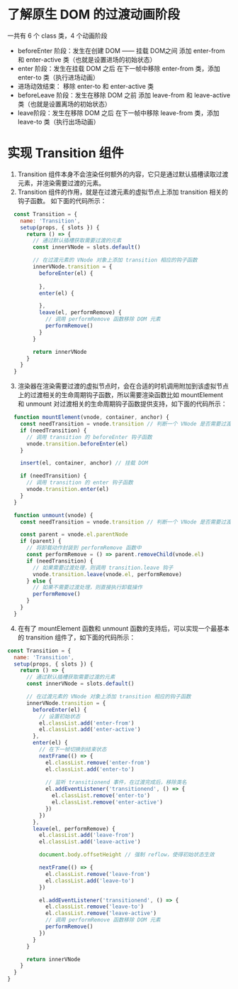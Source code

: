 # 了解原生 DOM 的过渡动画阶段

一共有 6 个 class 类，4 个动画阶段

* beforeEnter 阶段：发生在创建 DOM —— 挂载 DOM之间
  添加 enter-from 和 enter-active 类（也就是设置进场的初始状态）
* enter 阶段：发生在挂载 DOM 之后
  在下一帧中移除 enter-from 类，添加 enter-to 类（执行进场动画）
* 进场动效结束：
  移除 enter-to 和 enter-active 类
* beforeLeave 阶段：发生在移除 DOM 之前
  添加 leave-from 和 leave-active 类（也就是设置离场的初始状态）
* leave阶段：发生在移除 DOM 之后
  在下一帧中移除 leave-from 类，添加 leave-to 类（执行出场动画）

# 实现 Transition 组件

1. Transition 组件本身不会渲染任何额外的内容，它只是通过默认插槽读取过渡元素，并渲染需要过渡的元素。
2. Transition 组件的作用，就是在过渡元素的虚拟节点上添加 transition 相关的钩子函数。
   如下面的代码所示：

```javascript
  const Transition = {
    name: 'Transition',
    setup(props, { slots }) {
      return () => {
        // 通过默认插槽获取需要过渡的元素
        const innerVNode = slots.default() 

        // 在过渡元素的 VNode 对象上添加 transition 相应的钩子函数
        innerVNode.transition = {
          beforeEnter(el) {
        
          },
          enter(el) {

          },
          leave(el, performRemove) {
            // 调用 performRemove 函数移除 DOM 元素
            performRemove()
          }
        }

        return innerVNode
      }
    }
  }
```

3. 渲染器在渲染需要过渡的虚拟节点时，会在合适的时机调用附加到该虚拟节点上的过渡相关的生命周期钩子函数，所以需要渲染函数比如 mountElement 和 unmount 对过渡相关的生命周期钩子函数提供支持，如下面的代码所示：

```javascript
  function mountElement(vnode, container, anchor) {
    const needTransition = vnode.transition // 判断一个 VNode 是否需要过渡
    if (needTransition) {
      // 调用 transition 的 beforeEnter 钩子函数
      vnode.transition.beforeEnter(el)
    }

    insert(el, container, anchor) // 挂载 DOM

    if (needTransition) {
      // 调用 transition 的 enter 钩子函数
      vnode.transition.enter(el)
    }
  }

  function unmount(vnode) {
    const needTransition = vnode.transition // 判断一个 VNode 是否需要过渡

    const parent = vnode.el.parentNode
    if (parent) {
      // 将卸载动作封装到 performRemove 函数中
      const performRemove = () => parent.removeChild(vnode.el)
      if (needTransition) {
        // 如果需要过渡处理，则调用 transition.leave 钩子
        vnode.transition.leave(vnode.el, performRemove)
      } else {
        // 如果不需要过渡处理，则直接执行卸载操作
        performRemove()
      }
    }
  }
```

4. 在有了 mountElement 函数和 unmount 函数的支持后，可以实现一个最基本的 transition 组件了，如下面的代码所示：

```javascript
const Transition = {
  name: 'Transition',
  setup(props, { slots }) {
    return () => {
      // 通过默认插槽获取需要过渡的元素
      const innerVNode = slots.default() 

      // 在过渡元素的 VNode 对象上添加 transition 相应的钩子函数
      innerVNode.transition = {
        beforeEnter(el) {
          // 设置初始状态
          el.classList.add('enter-from')
          el.classList.add('enter-active')
        },
        enter(el) {
          // 在下一帧切换到结束状态
          nextFrame(() => {
            el.classList.remove('enter-from')
            el.classList.add('enter-to')
          
            // 监听 transitionend 事件，在过渡完成后，移除类名
            el.addEventListener('transitionend', () => {
              el.classList.remove('enter-to')
              el.classList.remove('enter-active')
            })
          })
        },
        leave(el, performRemove) {
          el.classList.add('leave-from')
          el.classList.add('leave-active')

          document.body.offsetHeight // 强制 reflow，使得初始状态生效

          nextFrame(() => {
            el.classList.remove('leave-from')
            el.classList.add('leave-to')
          })

          el.addEventListener('transitionend', () => {
            el.classList.remove('leave-to')
            el.classList.remove('leave-active')
            // 调用 performRemove 函数移除 DOM 元素
            performRemove()
          })
        }
      }

      return innerVNode
    }
  }
}
```
